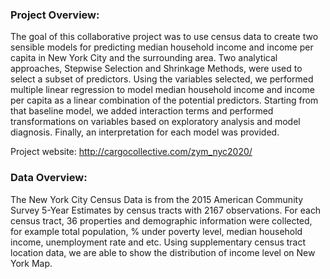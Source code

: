 ### Project Overview:
The goal of this collaborative project was to use census data to create two sensible models for predicting median household income and income per capita in New York City and the surrounding area. Two analytical approaches, Stepwise Selection and Shrinkage Methods, were used to select a subset of predictors. Using the variables selected, we performed multiple linear regression to model median household income and income per capita as a linear combination of the potential predictors. Starting from that baseline model, we added interaction terms and performed transformations on variables based on exploratory analysis and model diagnosis. Finally, an interpretation for each model was provided.

Project website:
http://cargocollective.com/zym_nyc2020/

### Data Overview:	 	 	 					
The New York City Census Data is from the 2015 American Community Survey 5-Year Estimates by census tracts with 2167 observations. For each census tract, 36 properties and demographic information were collected, for example total population, % under poverty level, median household income, unemployment rate and etc. Using supplementary census tract location data, we are able to show the distribution of income level on New York Map.


